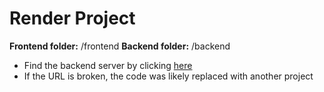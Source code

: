 # Render Project

**Frontend folder:** /frontend 
**Backend folder:** /backend

* Find the backend server by clicking [here](https://render-test-d9i8.onrender.com/)
* If the URL is broken, the code was likely replaced with another project